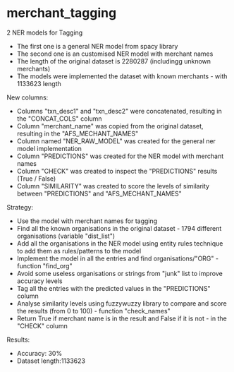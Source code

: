 # merchant_tagging

2 NER models for Tagging

- The first one is a general NER model from spacy library
- The second one is an customised NER model with merchant names
- The length of the original dataset is 2280287 (includingg unknown merchants)
- The models were implemented the dataset with known merchants - with 1133623 length

New columns:
- Columns "txn_desc1" and "txn_desc2" were concatenated, resulting in the "CONCAT_COLS" column
- Column "merchant_name" was copied from the original dataset, resulting in the "AFS_MECHANT_NAMES"
- Column named "NER_RAW_MODEL" was created for the general ner model implementation
- Column "PREDICTIONS" was created for the NER model with merchant names
- Column "CHECK" was created to inspect the "PREDICTIONS" results (True / False)
- Column "SIMILARITY" was created to score the levels of similarity between "PREDICTIONS" and "AFS_MECHANT_NAMES"

Strategy:
- Use the model with merchant names for tagging
- Find all the known organisations in the original dataset - 1794 different organisations (variable "dist_list")
- Add all the organisations in the NER model using entity rules technique to add them as rules/patterns to the model
- Implement the model in all the entries and find organisations/"ORG" - function "find_org"
- Avoid some useless organisations or strings from "junk" list to improve accuracy levels
- Tag all the entries with the predicted values in the "PREDICTIONS" column
- Analyse similarity levels using fuzzywuzzy library to compare and score the results (from 0 to 100) - function "check_names"
- Return True if merchant name is in the result and False if it is not - in the "CHECK" column
 
Results:
- Accuracy: 30%
- Dataset length:1133623
